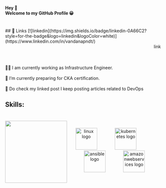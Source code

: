 <br clear="both">

<h4 align="left">Hey 👋 <br>Welcome to my GitHub Profile 😀</h4>

###

<br clear="both">
## 🔗 Links
[![linkedin](https://img.shields.io/badge/linkedin-0A66C2?style=for-the-badge&logo=linkedin&logoColor=white)](https://www.linkedin.com/in/vandanapndt/)
<div align="right">
  <a href="www.linkedin.com/in/vandanapndt" target="_blank">
    <img src="https://raw.githubusercontent.com/maurodesouza/profile-readme-generator/master/src/assets/icons/social/linkedin/default.svg" width="25" height="15" alt="linkedin logo"  />
  </a>
</div>

###

<br clear="both">

<p align="left">👩‍💻  I am currently working as Infrastructure Engineer.<br><br>🔭 I’m currently preparing for CKA certification.<br><br>📝 Do check my linked post I keep posting articles related to DevOps</p>

###

<h2 align="left">Skills:</h2>

###

<br clear="both">

<img align="left" height="200" src="https://user-images.githubusercontent.com/74038190/221352975-94759904-aa4c-4032-a8ab-b546efb9c478.gif"  />

###

<div align="center">
  <img src="https://skillicons.dev/icons?i=linux" height="70" alt="linux logo"  />
  <img width="50" />
  <img src="https://skillicons.dev/icons?i=kubernetes" height="70" alt="kubernetes logo"  />
  <img width="50" />
  <img src="https://skillicons.dev/icons?i=ansible" height="70" alt="ansible logo"  />
  <img width="50" />
  <img src="https://skillicons.dev/icons?i=aws" height="70" alt="amazonwebservices logo"  />
</div>

###
